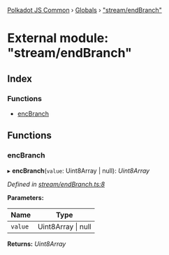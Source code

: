 [Polkadot JS Common](../README.md) › [Globals](../globals.md) › ["stream/endBranch"](_stream_endbranch_.md)

# External module: "stream/endBranch"

## Index

### Functions

* [encBranch](_stream_endbranch_.md#encbranch)

## Functions

###  encBranch

▸ **encBranch**(`value`: Uint8Array | null): *Uint8Array*

*Defined in [stream/endBranch.ts:8](https://github.com/polkadot-js/common/blob/c988d5011/packages/trie-codec/src/stream/endBranch.ts#L8)*

**Parameters:**

Name | Type |
------ | ------ |
`value` | Uint8Array &#124; null |

**Returns:** *Uint8Array*
